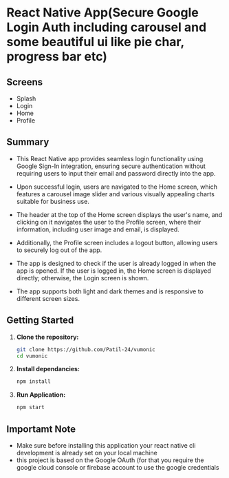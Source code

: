 # React Native App(Secure Google Login Auth including carousel and some beautiful ui like pie char, progress bar etc)

## Screens

- Splash
- Login
- Home
- Profile

## Summary

 - This React Native app provides seamless login functionality using Google Sign-In integration, ensuring secure authentication without requiring users to input their email and password directly into the app. 
 - Upon successful login, users are navigated to the Home screen, which features a carousel image slider and various visually appealing charts suitable for business use.
 - The header at the top of the Home screen displays the user's name, and clicking on it navigates the user to the Profile screen, where their information, including user image and email, is displayed.
 - Additionally, the Profile screen includes a logout button, allowing users to securely log out of the app. 

 - The app is designed to check if the user is already logged in when the app is opened. If the user is logged in, the Home screen is displayed directly; otherwise, the Login screen is shown. 

 - The app supports both light and dark themes and is responsive to different screen sizes.

## Getting Started

1. **Clone the repository:**
   ```bash
   git clone https://github.com/Patil-24/vumonic   
   cd vumonic
2. **Install dependancies:**
   ```bash
   npm install
3. **Run Application:**
   ```bash
   npm start
   
## Importamt Note

  - Make sure before installing this application your react native cli development is already set on your local machine
  - this project is based on the Google OAuth (for that you require the google cloud console or firebase account to use the google credentials
   
   
   
